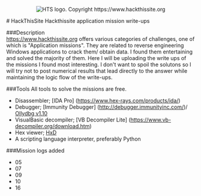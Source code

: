 <p align="center">
  <img src=https://data.htscdn.org/themes/Christmas/images/header.jpg title="HTS logo. Copyright https://www.hackthissite.org">
</p>
# HackThisSite
Hackthissite application mission write-ups  

###Description  
https://www.hackthissite.org offers various categories of challenges, one of which is "Application missions". They are related to reverse engineering Windows applications to crack them/ obtain data. I found them entertaining and solved the majority of them. Here I will be uploading the write ups of the missions I found most interesting. I don't want to spoil the solutons so I will try not to post numerical results that lead directly to the answer while maintaining the logic flow of the write-ups.  

###Tools
All tools to solve the missions are free.  
* Disassembler; [IDA Pro] (https://www.hex-rays.com/products/ida/)
* Debugger; [Immunity Debugger] (http://debugger.immunityinc.com/)/ [Ollydbg v1.10](http://www.ollydbg.de/)
* VisualBasic decompiler; [VB Decompiler Lite] (https://www.vb-decompiler.org/download.htm)
* Hex viewer; [HxD](http://mh-nexus.de/en/hxd/)
* A scripting language interpreter, preferably Python   

###Mission logs added
* 05
* 07
* 09
* 10
* 16
